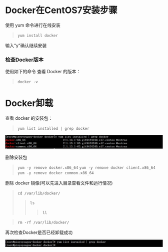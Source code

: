 # Docker在CentOS7安装步骤

使用 yum 命令进行在线安装
> `yum install docker`

输入“y”确认继续安装


### 检查Docker版本

使用如下的命令 查看 Docker 的版本：
> `docker -v`


# Docker卸载

查看 docker 的安装包：

> `yum list installed | grep docker`

![avatar](https://github.com/BruceSniper/MarkdownFiles/raw/master/Docker/img/1.jpg)

删除安装包

> `yum -y remove docker.x86_64`
> `yum -y remove docker client.x86_64`
> `yum -y remove docker common.x86_64`

删除 docker 镜像(可以先进入目录查看文件和运行情况)

> `cd /var/lib/docker/`
>> `ls`
>>> `ll`

> `rm -rf /var/lib/docker/`

再次检查Docker是否已经卸载成功

![avatar](https://github.com/BruceSniper/MarkdownFiles/raw/master/Docker/img/2.jpg)

